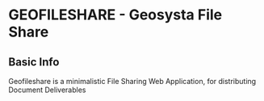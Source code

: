 # GEOFILESHARE - Geosysta File Share

## Basic Info
Geofileshare is a minimalistic File Sharing Web Application, for distributing Document Deliverables


